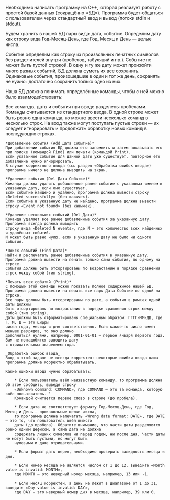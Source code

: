 Необходимо написать программу на С++, которая реализует работу с простой базой данных (сокращённо «БД»). 
Программа будет общаться с пользователем через стандартный ввод и вывод (потоки stdin и stdout).

Будем хранить в нашей БД пары вида: дата, событие. Определим дату как строку вида Год-Месяц-День, 
где Год, Месяц и День — целые числа.

Событие определим как строку из произвольных печатных символов без разделителей внутри 
(пробелов, табуляций и пр.). Событие не может быть пустой строкой. В одну и ту же дату может произойти 
много разных событий, БД должна суметь их все сохранить. Одинаковые события, произошедшие в один и тот 
же день, сохранять не нужно: достаточно сохранить только одно из них.

Наша БД должна понимать определённые команды, чтобы с ней можно было взаимодействовать:

Все команды, даты и события при вводе разделены пробелами. Команды считываются из стандартного ввода. В одной строке может быть ровно одна команда, но можно ввести несколько команд в несколько строк. На вход также могут поступать пустые строки — их следует игнорировать и продолжать обработку новых команд в последующих строках.

	*Добавление события (Add Дата Событие)*
	При добавлении события БД должна его запомнить и затем показывать его при поиске (командой Find) или печати (командой Print). 
	Если указанное событие для данной даты уже существует, повторное его добавление нужно игнорировать. 
	В случае корректного ввода (см. раздел «Обработка ошибок ввода») программа ничего не должна выводить на экран.
	
	*Удаление события (Del Дата Событие)*
	Команда должна удалить добавленное ранее событие с указанным именем в указанную дату, если оно существует. 
	Если событие найдено и удалено, программа должна вывести строку «Deleted successfully» (без кавычек). 
	Если событие в указанную дату не найдено, программа должна вывести строку «Event not found» (без кавычек).
	
	*Удаление нескольких событий (Del Дата)*
	Команда удаляет все ранее добавленные события за указанную дату. Программа всегда должна выводить 
	строку вида «Deleted N events», где N — это количество всех найденных и удалённых событий. 
	N может быть равно нулю, если в указанную дату не было ни одного события.
	
	*Поиск событий (Find Дата)*
	Найти и распечатать ранее добавленные события в указанную дату. 
	Программа должна вывести на печать только сами события, по одному на строке. 
	События должны быть отсортированы по возрастанию в порядке сравнения строк между собой (тип string).
	
	*Печать всех событий (Print)*
	С помощью этой команды можно показать полное содержимое нашей БД. 
	Программа должна вывести на печать все пары Дата Событие по одной на строке. 
	Все пары должны быть отсортированы по дате, а события в рамках одной даты должны 
	быть отсортированы по возрастанию в порядке сравнения строк между собой (тип string). 
	Даты должны быть отформатированы специальным образом: ГГГГ-ММ-ДД, где Г, М, Д — это цифры 
	чисел года, месяца и дня соответственно. Если какое-то число имеет меньше разрядов, то оно должно 
	дополняться нулями, например, 0001-01-01 — первое января первого года. Вам не понадобится выводить дату 
	с отрицательным значением года.
	
	_Обработка ошибок ввода_
	Ввод в этой задаче не всегда корректен: некоторые ошибки ввода ваша программа должна корректно обрабатывать.

	Какие ошибки ввода нужно обрабатывать:
	
		* Если пользователь ввёл неизвестную команду, то программа должна об этом сообщить, выведя строку 
		«Unknown command: COMMAND», где COMMAND — это та команда, которую ввёл пользователь. '
		Командой считается первое слово в строке (до пробела).

		* Если дата не соответствует формату Год-Месяц-День, где Год, Месяц и День — произвольные целые числа, 
		то программа должна напечатать «Wrong date format: DATE», где DATE — это то, что пользователь ввёл вместо 
		даты (до пробела). Обратите внимание, что части даты разделяются ровно одним дефисом, а сама дата не должна 
		содержать лишних символов ни перед годом, ни после дня. Части даты не могут быть пустыми, но могут быть 
		нулевыми и даже отрицательными.

		* Если формат даты верен, необходимо проверить валидность месяца и дня.

		* Если номер месяца не является числом от 1 до 12, выведите «Month value is invalid: MONTH», 
		где MONTH — это неверный номер месяца, например, 13 или -1.
		
		* Если месяц корректен, а день не лежит в диапазоне от 1 до 31, выведите «Day value is invalid: DAY», 
		где DAY — это неверный номер дня в месяце, например, 39 или 0.
